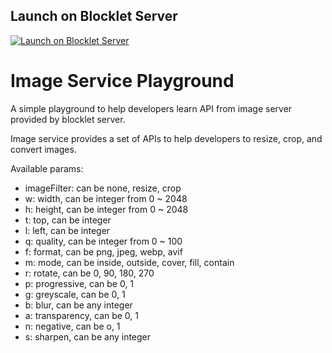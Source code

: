 ## Launch on Blocklet Server

[![Launch on Blocklet Server](https://assets.arcblock.io/icons/launch_on_blocklet_server.svg)](https://install.arcblock.io/launch?action=blocklet-install&meta_url=https%3A%2F%2Fgithub.com%2Fblocklet%2Fimage-service-playground%2Freleases%2Fdownload%2Fv0.1.3%2Fblocklet.json)

# Image Service Playground

A simple playground to help developers learn API from image server provided by blocklet server.

Image service provides a set of APIs to help developers to resize, crop, and convert images.

Available params:

- imageFilter: can be none, resize, crop
- w: width, can be integer from 0 ~ 2048
- h: height, can be integer from 0 ~ 2048
- t: top, can be integer
- l: left, can be integer
- q: quality, can be integer from 0 ~ 100
- f: format, can be png, jpeg, webp, avif
- m: mode, can be inside, outside, cover, fill, contain
- r: rotate, can be 0, 90, 180, 270
- p: progressive, can be 0, 1
- g: greyscale, can be 0, 1
- b: blur, can be any integer
- a: transparency, can be 0, 1
- n: negative, can be o, 1
- s: sharpen, can be any integer
